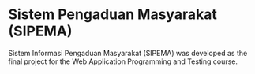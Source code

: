 # Sistem Pengaduan Masyarakat (SIPEMA)

Sistem Informasi Pengaduan Masyarakat (SIPEMA) was developed as the final project for the Web Application Programming and Testing course.
